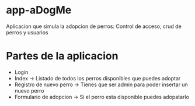 # app-aDogMe
Aplicacion que simula la adopcion de perros: Control de acceso, crud de perros y usuarios
# Partes de la aplicacion
- Login
- Index -> Listado de todos los perros disponibles que puedes adoptar
- Registro de nuevo perro -> Tienes que ser admin para poder insertar un nuevo perro
- Formulario de adopcion -> Si el perro esta disponible puedes adopatarlo
